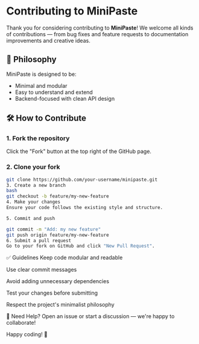 # Contributing to MiniPaste

Thank you for considering contributing to **MiniPaste**! We welcome all kinds of contributions — from bug fixes and feature requests to documentation improvements and creative ideas.

## 🧠 Philosophy

MiniPaste is designed to be:
- Minimal and modular
- Easy to understand and extend
- Backend-focused with clean API design

## 🛠 How to Contribute

### 1. Fork the repository

Click the "Fork" button at the top right of the GitHub page.

### 2. Clone your fork

```bash
git clone https://github.com/your-username/minipaste.git
3. Create a new branch
bash
git checkout -b feature/my-new-feature
4. Make your changes
Ensure your code follows the existing style and structure.

5. Commit and push
```

```bash
git commit -m "Add: my new feature"
git push origin feature/my-new-feature
6. Submit a pull request
Go to your fork on GitHub and click "New Pull Request".
```

✅ Guidelines
Keep code modular and readable

Use clear commit messages

Avoid adding unnecessary dependencies

Test your changes before submitting

Respect the project's minimalist philosophy

💬 Need Help?
Open an issue or start a discussion — we're happy to collaborate!

Happy coding! 🚀
